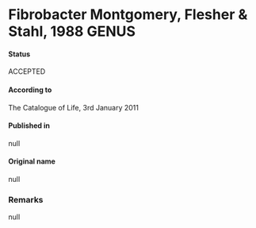 # Fibrobacter Montgomery, Flesher & Stahl, 1988 GENUS

#### Status
ACCEPTED

#### According to
The Catalogue of Life, 3rd January 2011

#### Published in
null

#### Original name
null

### Remarks
null